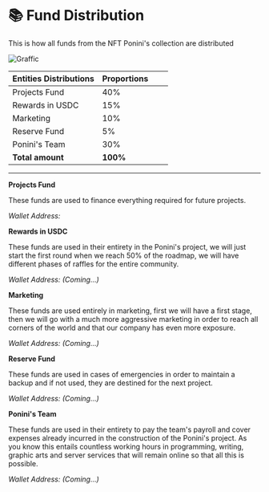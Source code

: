 # 📚 Fund Distribution

This is how all funds from the NFT Ponini's collection are distributed

![Graffic](https://storage.googleapis.com/poninis/Fund%20Distributions/Distributions.svg)

| Entities Distributions | Proportions |   |   |
| ---------------------- | ----------- | - | - |
| Projects Fund          | 40%         |   |   |
| Rewards in USDC        | 15%         |   |   |
| Marketing              | 10%         |   |   |
| Reserve Fund           | 5%          |   |   |
| Ponini's Team          | 30%         |   |   |
| **Total amount**       | **100%**    |   |   |

****

**Projects Fund**

These funds are used to finance everything required for future projects.

_Wallet Address:_



**Rewards in USDC**

These funds are used in their entirety in the Ponini's project, we will just start the first round when we reach 50% of the roadmap, we will have different phases of raffles for the entire community.

_Wallet Address: (Coming...)_



**Marketing**

These funds are used entirely in marketing, first we will have a first stage, then we will go with a much more aggressive marketing in order to reach all corners of the world and that our company has even more exposure.

_Wallet Address: (Coming...)_



**Reserve Fund**

These funds are used in cases of emergencies in order to maintain a backup and if not used, they are destined for the next project.

_Wallet Address: (Coming...)_



**Ponini's Team**

These funds are used in their entirety to pay the team's payroll and cover expenses already incurred in the construction of the Ponini's project. As you know this entails countless working hours in programming, writing, graphic arts and server services that will remain online so that all this is possible.

_Wallet Address: (Coming...)_
